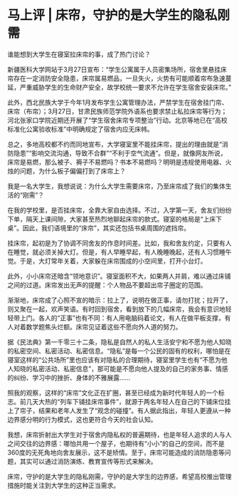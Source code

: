 # 马上评 | 床帘，守护的是大学生的隐私刚需

谁能想到大学生在寝室拉床帘的事，成了热门讨论？

新疆医科大学网站于3月27日宣布：“学生公寓属于人员密集场所，宿舍里悬挂床帘存在一定消防安全隐患，床帘属易燃品，一旦失火，火势有可能顺着帘布急速蔓延，严重威胁学生的生命财产安全，故学校统一要求不允许在学生宿舍安装床帘。”

此外，西北民族大学于今年1月发布学生公寓管理办法，严禁学生在宿舍挂门帘、床帘（布帘）；3月27日，甘肃民族师范学院外语系也要求禁止私拉床帘等行为；河北张家口学院近期还开展了“学生宿舍床帘专项整治”行动。北京等地已在“高校标准化公寓验收标准”中明确规定了宿舍内应无床帏。

总之，多地高校都不约而同地宣布，大学寝室里不能挂床帘，提出的理由就是“消防隐患”“影响交流沟通，导致不合群”“不利于空气流通”。但是，就像网友所说，床帘是易燃，那么被子、褥子不易燃吗？书本不易燃吗？明明是违规使用电器、火烛的问题，为什么板子偏偏打到了床帘上？

我是一名大学生，我想说说：为什么大学生需要床帘，乃至床帘成了我们的集体生活的“刚需”？

在我的学校里，是否挂床帘，全靠大家自由选择。不过，入学第一天，舍友们纷纷下单，隔天上课间隙，大家甚至热烈地聊起床帘的款式。寝室的格局是“上床下桌”。因此，我们语境里的“床帘”，其实还包括书桌周围的遮挡帘。

挂床帘，起初是为了协调不同舍友的作息时间差。比如，我和舍友约定，只要有人在睡觉，就必须关掉大灯。但是，有人早睡早起，有人晚睡晚起，还有人习惯睡午觉。于是，大灯常年关着，大家躲在床帘围成的小空间里，打开小台灯。

此外，小小床帘还暗含“领地意识”。寝室面积不大，如果两人并肩，难以通过床铺之间的过道。床帘发出无声的提醒：个人物品不要超出帘子圈定的范围。

渐渐地，床帘成了心照不宣的暗示：拉上了，说明在做正事，请勿打扰；拉开了，则又聚在一起，欢声笑语。有时回到宿舍，看到放下的几幅床帘，我会有意识地轻轻带上门。各人的“正事”也有不同：有人用电脑码着论文，有人在做平板支撑，有人对着数学题焦头烂额。床帘见证着这些不愿向外人道的努力。

据《民法典》第一千零三十二条，隐私是自然人的私人生活安宁和不愿为他人知晓的私密空间、私密活动、私密信息。“隐私”是每一个公民的固有的权利，哪怕是在寝室这样的“公共场所”里也应该有对隐私的合理期待，寝室里学生也有“不愿为他人知晓的私密活动、私密信息”，那可能是不愿向他人提及的自己的家务事、情感的纠纷、学习中的挫折、身体的不雅展露……

照我的观察，这样的“床帘”文化正在扩圈，甚至已经成为新时代年轻人的一个标志。前几天大热的“列车下铺挂床帘事件”，就源于两名年轻人在自己的下铺床位挂上了帘子，结果和老年人发生了“观念的碰撞”。有人据此指出，年轻人更遵从一种边界感分明的行为模式，这也更符合今天的社会认知。

我想，床帘折射出大学生对于宿舍内隐私权的普遍期待，也是年轻人追求的人与人之间交往的边界感：哪怕共用一个屋子，也期待有“小小”的自己的空间，而不是360度的无死角地向舍友展示，这不是矫情。至于，床帘可能造成的消防隐患等问题，其实可以通过消防演练、教育宣传等形式来解决。

床帘，守护的是大学生的隐私刚需，守护的是大学生的边界感，希望高校推出管理措施时能关注到大学生的这种正当需求。

